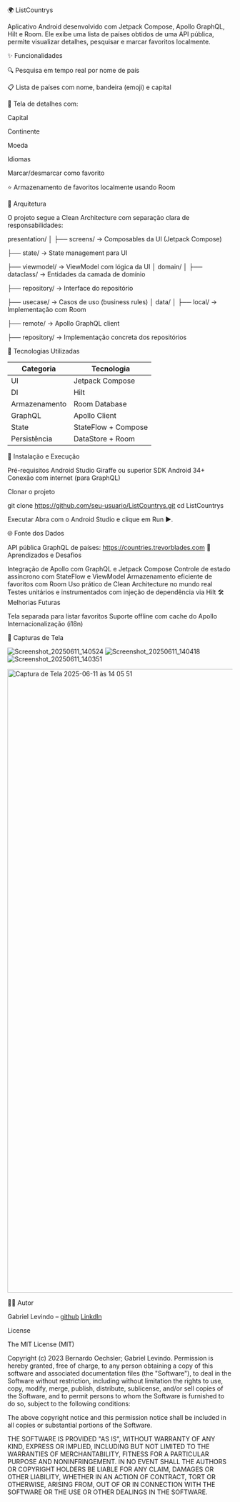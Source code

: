 🌍 ListCountrys

Aplicativo Android desenvolvido com Jetpack Compose, Apollo GraphQL, Hilt e Room. Ele exibe uma lista de países obtidos de uma API pública, permite visualizar detalhes, pesquisar e marcar favoritos localmente.

✨ Funcionalidades

🔍 Pesquisa em tempo real por nome de país


📋 Lista de países com nome, bandeira (emoji) e capital


📌 Tela de detalhes com:

Capital

Continente

Moeda

Idiomas

Marcar/desmarcar como favorito

⭐ Armazenamento de favoritos localmente usando Room


🧱 Arquitetura

O projeto segue a Clean Architecture com separação clara de responsabilidades:

presentation/
│
├── screens/          -> Composables da UI (Jetpack Compose)

├── state/            -> State management para UI

├── viewmodel/        -> ViewModel com lógica da UI
│
domain/
│
├── dataclass/        -> Entidades da camada de domínio

├── repository/       -> Interface do repositório

├── usecase/          -> Casos de uso (business rules)
│
data/
│
├── local/            -> Implementação com Room

├── remote/           -> Apollo GraphQL client

├── repository/       -> Implementação concreta dos repositórios



🧪 Tecnologias Utilizadas

| Categoria     | Tecnologia                         |
| ------------- | ---------------------------------- |
| UI            | Jetpack Compose                    |
| DI            | Hilt                               |
| Armazenamento | Room Database                      |
| GraphQL       | Apollo Client                      |
| State         | StateFlow + Compose                |
| Persistência  | DataStore + Room                   |

🔧 Instalação e Execução

Pré-requisitos
Android Studio Giraffe ou superior
SDK Android 34+
Conexão com internet (para GraphQL)

Clonar o projeto

git clone https://github.com/seu-usuario/ListCountrys.git
cd ListCountrys

Executar
Abra com o Android Studio e clique em Run ▶️.

🌐 Fonte dos Dados

API pública GraphQL de países:
https://countries.trevorblades.com
🧠 Aprendizados e Desafios

Integração de Apollo com GraphQL e Jetpack Compose
Controle de estado assíncrono com StateFlow e ViewModel
Armazenamento eficiente de favoritos com Room
Uso prático de Clean Architecture no mundo real
Testes unitários e instrumentados com injeção de dependência via Hilt
🛠️ Melhorias Futuras

Tela separada para listar favoritos
Suporte offline com cache do Apollo
Internacionalização (i18n)

📸 Capturas de Tela 

![Screenshot_20250611_140524](https://github.com/user-attachments/assets/6692ef53-460d-442d-a348-9eca7d2c4416)
![Screenshot_20250611_140418](https://github.com/user-attachments/assets/662a6c12-5837-4f92-8690-61d8ed96567d)
![Screenshot_20250611_140351](https://github.com/user-attachments/assets/40dba5f1-6555-47de-98c0-7c8b04db6993)


<img width="1397" alt="Captura de Tela 2025-06-11 às 14 05 51" src="https://github.com/user-attachments/assets/7dd2663d-2bfa-4006-a8bf-dff2c364ca26" />

🧑‍💻 Autor

Gabriel Levindo – 
[github](https://github.com/gabrielslevindo)
[Linkdln](https://www.linkedin.com/in/gabrielslevindo/)

License

The MIT License (MIT)

Copyright (c) 2023 Bernardo Oechsler; Gabriel Levindo.
Permission is hereby granted, free of charge, to any person obtaining a copy of
this software and associated documentation files (the "Software"), to deal in
the Software without restriction, including without limitation the rights to
use, copy, modify, merge, publish, distribute, sublicense, and/or sell copies of
the Software, and to permit persons to whom the Software is furnished to do so,
subject to the following conditions:

The above copyright notice and this permission notice shall be included in all
copies or substantial portions of the Software.

THE SOFTWARE IS PROVIDED "AS IS", WITHOUT WARRANTY OF ANY KIND, EXPRESS OR
IMPLIED, INCLUDING BUT NOT LIMITED TO THE WARRANTIES OF MERCHANTABILITY, FITNESS
FOR A PARTICULAR PURPOSE AND NONINFRINGEMENT. IN NO EVENT SHALL THE AUTHORS OR
COPYRIGHT HOLDERS BE LIABLE FOR ANY CLAIM, DAMAGES OR OTHER LIABILITY, WHETHER
IN AN ACTION OF CONTRACT, TORT OR OTHERWISE, ARISING FROM, OUT OF OR IN
CONNECTION WITH THE SOFTWARE OR THE USE OR OTHER DEALINGS IN THE SOFTWARE.

